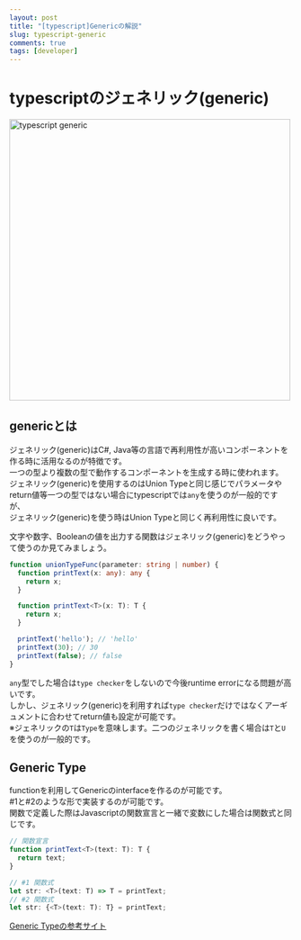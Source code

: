 ```yaml
---
layout: post
title: "[typescript]Genericの解説"
slug: typescript-generic
comments: true
tags: [developer]
---
```

# typescriptのジェネリック(generic)
<img src="https://drive.google.com/uc?export=view&id=1GDoTF_NzXa5Vfgc-63SX7EoVypdn3Rov" alt="typescript  generic"  width="500" >


## genericとは
ジェネリック(generic)はC#, Java等の言語で再利用性が高いコンポーネントを作る時に活用なるのが特徴です。  
一つの型より複数の型で動作するコンポーネントを生成する時に使われます。  
ジェネリック(generic)を使用するのはUnion Typeと同じ感じでパラメータやreturn値等一つの型ではない場合にtypescriptでは`any`を使うのが一般的ですが、  
ジェネリック(generic)を使う時はUnion Typeと同じく再利用性に良いです。  

文字や数字、Booleanの値を出力する関数はジェネリック(generic)をどうやって使うのか見てみましょう。  
```typescript
function unionTypeFunc(parameter: string | number) {
  function printText(x: any): any {
    return x;
  } 

  function printText<T>(x: T): T {
    return x;
  }

  printText('hello'); // 'hello'
  printText(30); // 30
  printText(false); // false
}
```

`any`型でした場合は`type checker`をしないので今後runtime errorになる問題が高いです。  
しかし、ジェネリック(generic)を利用すれば`type checker`だけではなくアーギュメントに合わせてreturn値も設定が可能です。  
※ジェネリックの`T`は`Type`を意味します。二つのジェネリックを書く場合は`T`と`U`を使うのが一般的です。  

## Generic Type
functionを利用してGenericのinterfaceを作るのが可能です。  
#1と#2のような形で実装するのが可能です。  
関数で定義した際はJavascriptの関数宣言と一緒で変数にした場合は関数式と同じです。  
```typescript
// 関数宣言
function printText<T>(text: T): T {
  return text;
}

// #1 関数式
let str: <T>(text: T) => T = printText;
// #2 関数式
let str: {<T>(text: T): T} = printText;
```

[Generic Typeの参考サイト](https://stackoverflow.com/questions/48967142/typescript-what-are-call-signature-of-an-object-literal-and-how-can-they-be-use)